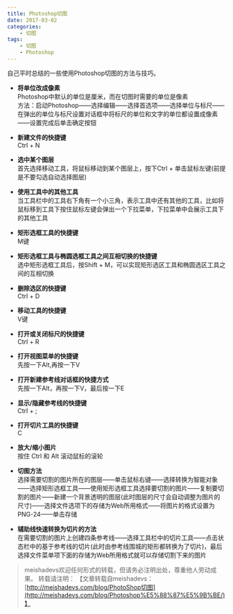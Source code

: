 ```yaml
---
title: Photoshop切图
date: 2017-03-02
categories:
	- 切图
tags:
    - 切图
    - Photoshop
---
```


自己平时总结的一些使用Photoshop切图的方法与技巧。
<!--more-->

- **将单位改成像素**  
Photoshop中默认的单位是厘米，而在切图时需要的单位是像素  
方法：启动Photoshop——选择编辑——选择首选项——选择单位与标尺——在弹出的单位与标尺设置对话框中将标尺的单位和文字的单位都设置成像素——设置完成后单击确定按钮  


- **新建文件的快捷键**  
Ctrl + N


- **选中某个图层**  
首先选择移动工具，将鼠标移动到某个图层上，按下Ctrl + 单击鼠标左键(前提是不要勾选自动选择图层)


- **使用工具中的其他工具**  
当工具栏中的工具右下角有一个小三角，表示工具中还有其他的工具，比如将鼠标移到工具下按住鼠标左键会弹出一个下拉菜单，下拉菜单中会展示工具下的其他工具


- **矩形选框工具的快捷键**  
M键


- **矩形选框工具与椭圆选框工具之间互相切换的快捷键**  
选中矩形选框工具后，按Shift + M，可以实现矩形选区工具和椭圆选区工具之间的互相切换


- **删除选区的快捷键**  
Ctrl + D


- **移动工具的快捷键**  
V键


- **打开或关闭标尺的快捷键**  
Ctrl + R


- **打开视图菜单的快捷键**  
先按一下Alt,再按一下V


- **打开新建参考线对话框的快捷方式**  
先按一下Alt，再按一下V，最后按一下E


- **显示/隐藏参考线的快捷键**  
Ctrl + ;


- **打开切片工具的快捷键**  
C


- **放大/缩小图片**  
按住 Ctrl 和 Alt 滚动鼠标的滚轮


- **切图方法**  
选择需要切割的图片所在的图层——单击鼠标右键——选择转换为智能对象——选择矩形选框工具——使用矩形选框工具选择要切割的图片——复制要切割的图片——新建一个背景透明的图层(此时图层的尺寸会自动调整为图片的尺寸)——选择文件选项下的存储为Web所用格式——将图片的格式设置为PNG-24——单击存储


- **辅助线快速转换为切片的方法**  
在需要切割的图片上创建四条参考线——选择工具栏中的切片工具——点击状态栏中的基于参考线的切片(此时由参考线围城的矩形都转换为了切片)，最后选择文件菜单项下面的存储为Web所用格式就可以存储切割下来的图片

> meishadevs欢迎任何形式的转载，但请务必注明出处，尊重他人劳动成果。
转载请注明： 【文章转载自meishadevs：[http://meishadevs.com/blog/PhotoShop切图](http://meishadevs.com/blog/Photoshop%E5%88%87%E5%9B%BE/)】

